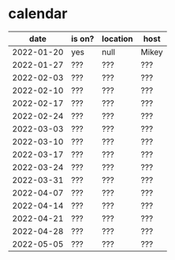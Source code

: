 # calendar

| date | is on? | location | host |
|---|---|---|---|
| 2022-01-20 | yes | null | Mikey |
| 2022-01-27 | ??? | ??? | ??? |
| 2022-02-03 | ??? | ??? | ??? |
| 2022-02-10 | ??? | ??? | ??? |
| 2022-02-17 | ??? | ??? | ??? |
| 2022-02-24 | ??? | ??? | ??? |
| 2022-03-03 | ??? | ??? | ??? |
| 2022-03-10 | ??? | ??? | ??? |
| 2022-03-17 | ??? | ??? | ??? |
| 2022-03-24 | ??? | ??? | ??? |
| 2022-03-31 | ??? | ??? | ??? |
| 2022-04-07 | ??? | ??? | ??? |
| 2022-04-14 | ??? | ??? | ??? |
| 2022-04-21 | ??? | ??? | ??? |
| 2022-04-28 | ??? | ??? | ??? |
| 2022-05-05 | ??? | ??? | ??? |
